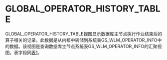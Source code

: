 # GLOBAL\_OPERATOR\_HISTORY\_TABLE

GLOBAL\_OPERATOR\_HISTORY\_TABLE视图显示数据库主节点执行作业结束后的算子相关的记录。此数据是从内核中转储到系统表GS\_WLM\_OPERATOR\_INFO中的数据。该视图是查询数据库主节点系统表GS\_WLM\_OPERATOR\_INFO的汇聚视图。表字段同[表1](GLOBAL_OPERATOR_HISTORY.md#zh-cn_topic_0237122744_zh-cn_topic_0111176227_table85181143511)。
